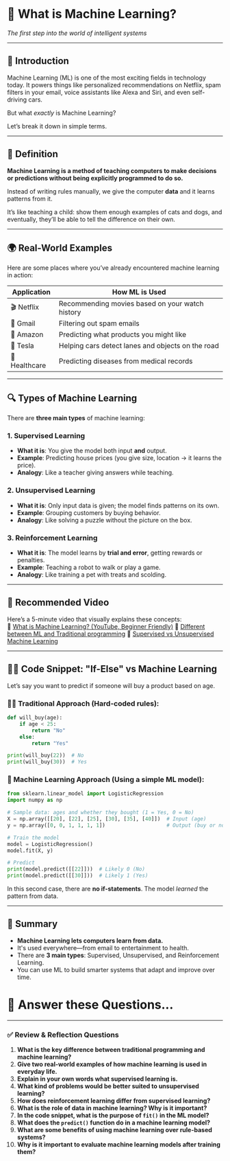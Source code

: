 # 🧠 What is Machine Learning?  
*The first step into the world of intelligent systems*

---

## 📘 Introduction

Machine Learning (ML) is one of the most exciting fields in technology today. It powers things like personalized recommendations on Netflix, spam filters in your email, voice assistants like Alexa and Siri, and even self-driving cars.

But what *exactly* is Machine Learning?

Let’s break it down in simple terms.

---

## 🧪 Definition

**Machine Learning is a method of teaching computers to make decisions or predictions without being explicitly programmed to do so.**

Instead of writing rules manually, we give the computer **data** and it learns patterns from it.

It’s like teaching a child: show them enough examples of cats and dogs, and eventually, they’ll be able to tell the difference on their own.

---

## 🌍 Real-World Examples

Here are some places where you’ve already encountered machine learning in action:

| Application | How ML is Used |
|-------------|----------------|
| 🎬 Netflix | Recommending movies based on your watch history |
| 📧 Gmail | Filtering out spam emails |
| 🛒 Amazon | Predicting what products you might like |
| 🚗 Tesla | Helping cars detect lanes and objects on the road |
| 🧠 Healthcare | Predicting diseases from medical records |

---

## 🔍 Types of Machine Learning

There are **three main types** of machine learning:

### 1. **Supervised Learning**
- **What it is**: You give the model both input **and** output.
- **Example**: Predicting house prices (you give size, location → it learns the price).
- **Analogy**: Like a teacher giving answers while teaching.

### 2. **Unsupervised Learning**
- **What it is**: Only input data is given; the model finds patterns on its own.
- **Example**: Grouping customers by buying behavior.
- **Analogy**: Like solving a puzzle without the picture on the box.

### 3. **Reinforcement Learning**
- **What it is**: The model learns by **trial and error**, getting rewards or penalties.
- **Example**: Teaching a robot to walk or play a game.
- **Analogy**: Like training a pet with treats and scolding.

---

## 🎥 Recommended Video  

Here’s a 5-minute video that visually explains these concepts:  
🔗 [What is Machine Learning? (YouTube, Beginner Friendly)](https://www.youtube.com/watch?v=9gGnTQTYNaE)
🔗 [Different between ML and Traditional programming](https://youtu.be/wYJsGHVxY3k?si=eTYXpK5jwn9LFJ27)
🔗 [Supervised vs Unsupervised Machine Learning](https://www.youtube.com/watch?v=W01tIRP_Rqs)

---

## 🧑‍💻 Code Snippet: "If-Else" vs Machine Learning

Let’s say you want to predict if someone will buy a product based on age.

### 👨‍💻 Traditional Approach (Hard-coded rules):
```python
def will_buy(age):
    if age < 25:
        return "No"
    else:
        return "Yes"

print(will_buy(22))  # No
print(will_buy(30))  # Yes
```

### 🤖 Machine Learning Approach (Using a simple ML model):
```python
from sklearn.linear_model import LogisticRegression
import numpy as np

# Sample data: ages and whether they bought (1 = Yes, 0 = No)
X = np.array([[20], [22], [25], [30], [35], [40]])  # Input (age)
y = np.array([0, 0, 1, 1, 1, 1])                    # Output (buy or not)

# Train the model
model = LogisticRegression()
model.fit(X, y)

# Predict
print(model.predict([[22]]))  # Likely 0 (No)
print(model.predict([[30]]))  # Likely 1 (Yes)
```

In this second case, there are **no if-statements**. The model *learned* the pattern from data.

---

## 📎 Summary

- **Machine Learning lets computers learn from data.**
- It's used everywhere—from email to entertainment to health.
- There are **3 main types**: Supervised, Unsupervised, and Reinforcement Learning.
- You can use ML to build smarter systems that adapt and improve over time.



# 🧠 Answer these Questions...  

---

### ✅ **Review & Reflection Questions**

1. **What is the key difference between traditional programming and machine learning?**  
2. **Give two real-world examples of how machine learning is used in everyday life.**  
3. **Explain in your own words what supervised learning is.**  
4. **What kind of problems would be better suited to unsupervised learning?**  
5. **How does reinforcement learning differ from supervised learning?**  
6. **What is the role of data in machine learning? Why is it important?**  
7. **In the code snippet, what is the purpose of `fit()` in the ML model?**  
8. **What does the `predict()` function do in a machine learning model?**  
9. **What are some benefits of using machine learning over rule-based systems?**  
10. **Why is it important to evaluate machine learning models after training them?**

